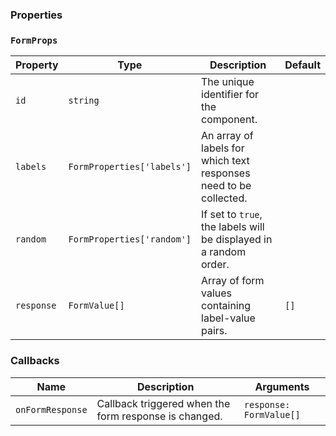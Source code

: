 ### Properties

### `FormProps`

| Property   | Type                       | Description                                                       | Default |
| ---------- | -------------------------- | ----------------------------------------------------------------- | ------- |
| `id`       | `string`                   | The unique identifier for the component.                          |         |
| `labels`   | `FormProperties['labels']` | An array of labels for which text responses need to be collected. |         |
| `random`   | `FormProperties['random']` | If set to `true`, the labels will be displayed in a random order. |         |
| `response` | `FormValue[]`              | Array of form values containing label-value pairs.                | `[]`    |

### Callbacks

| Name             | Description                                           | Arguments               |
| ---------------- | ----------------------------------------------------- | ----------------------- |
| `onFormResponse` | Callback triggered when the form response is changed. | `response: FormValue[]` |
